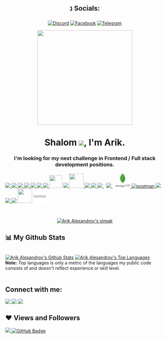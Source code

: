 <div align="center">

## נ Socials:
[![Discord](https://img.shields.io/badge/Discord-%237289DA.svg?logo=discord&logoColor=white)](https://discord.gg/Arik#3250) [![Facebook](https://img.shields.io/badge/Facebook-%231877F2.svg?logo=Facebook&logoColor=white)](https://facebook.com/arik-alexandrov) [![Telegram](https://img.shields.io/badge/LinkedIn-%230077B5.svg?logo=linkedin&logoColor=white)](https://linkedin.com/in/arik-alexandrov)

<a href="#" align="center"><img align="center" width="300px" height="300px" src="https://res.cloudinary.com/arikxl/image/upload/v1674304255/laptop_wave_yahcbc.png" /></a>
</div>

<h1 align="center">Shalom <img src="https://raw.githubusercontent.com/MartinHeinz/MartinHeinz/master/wave.gif" width="30px">, I'm Arik.</h1>
<h3 align="center">I'm looking for my next challenge in Frontend / Full stack development positions.</h3>



<p align="left"> 
    <a href="https://reactjs.org/" target="_blank"> <img src="https://img.icons8.com/color/48/000000/react-native.png"/> </a>
    <a href="https://redux.js.org" target="_blank"> <img src="https://img.icons8.com/color/48/000000/redux.png"/> </a>
    <a href="https://www.typescriptlang.org" target="_blank"> <img src="https://img.icons8.com/color/48/000000/typescript.png"/> </a>
    <a href="https://developer.mozilla.org/en-US/docs/Web/JavaScript" target="_blank"> <img src="https://img.icons8.com/color/48/000000/javascript.png"/> </a> 
    <a href="https://www.w3.org/html/" target="_blank"> <img src="https://img.icons8.com/color/48/000000/html-5.png"/> </a> 
    <a href="https://www.w3schools.com/css/" target="_blank"> <img src="https://img.icons8.com/color/48/000000/css3.png"/> </a>
    <a href="https://sass-lang.com/" target="_blank"> <img src="https://img.icons8.com/color/48/000000/sass.png"/> </a> 
    <a href="https://styled-components.com/" target="_blank"> <img src="https://www.styled-components.com/atom.png" width="40" height="40"/></a>
    <a href="https://getbootstrap.com" target="_blank"> <img src="https://img.icons8.com/color/48/000000/bootstrap.png"/> </a>
    <a href="https://tailwindcss.com/" target="_blank"> <img src="https://www.vectorlogo.zone/logos/tailwindcss/tailwindcss-icon.svg" width="45" height="45"/> </a>
    <a href="https://www.figma.com/" target="_blank"> <img src="https://img.icons8.com/fluency/48/000000/figma.png"/> </a>
    <a href="https://mui.com/" target="_blank"> <img src="https://img.icons8.com/color/48/000000/material-ui.png"/> </a> 
    <a style="padding-right:8px;" href="https://nodejs.org" target="_blank"> <img src="https://img.icons8.com/color/48/000000/nodejs.png"/> </a> 
    <a style="padding-right:8px;" href="https://www.mysql.com/" target="_blank"> <img src="https://img.icons8.com/fluent/50/000000/mysql-logo.png"/> </a>
    <a href="https://www.mongodb.com/" target="_blank"> <img src="https://raw.githubusercontent.com/devicons/devicon/master/icons/mongodb/mongodb-original-wordmark.svg" alt="mongodb" width="48" height="48"/> </a> 
    <a href="https://postman.com" target="_blank"> <img src="https://www.vectorlogo.zone/logos/getpostman/getpostman-icon.svg" alt="postman" width="45" height="45"/> </a>   
    <a href="https://git-scm.com/" target="_blank"> <img src="https://img.icons8.com/color/48/000000/git.png"/> </a> 
    <a href="https://angular.io/"target="_blank"> <img src="https://img.icons8.com/color/48/000000/angularjs.png"> </a>
    <a href="https://vuejs.org/" target="_blank"> <img src="https://img.icons8.com/color/48/000000/vue-js.png"/></a>
    <a href="https://socket.io/" target="_blank"> <img src="https://www.vectorlogo.zone/logos/socketio/socketio-icon.svg" width="45" height="45"/></a>
    <a href="https://expressjs.com" target="_blank"> <img src="https://raw.githubusercontent.com/devicons/devicon/master/icons/express/express-original-wordmark.svg" alt="express" width="40" height="40" /> </a>
    
</p>

<!-- [![React Badge](https://img.shields.io/badge/-React-61DBFB?style=for-the-badge&labelColor=black&logo=react&logoColor=61DBFB)](#)  [![Javascript Badge](https://img.shields.io/badge/-Javascript-F0DB4F?style=for-the-badge&labelColor=black&logo=javascript&logoColor=F0DB4F)](#) [![Typescript Badge](https://img.shields.io/badge/-Typescript-007acc?style=for-the-badge&labelColor=black&logo=typescript&logoColor=007acc)](#) [![Nodejs Badge](https://img.shields.io/badge/-Nodejs-3C873A?style=for-the-badge&labelColor=black&logo=node.js&logoColor=3C873A)](#) [![GraphQL Badge](https://img.shields.io/badge/-GraphQl-e535ab?style=for-the-badge&labelColor=black&logo=node.js&logoColor=e535ab)](#) -->
<br/>

<p align="center">
    <a href="https://github.com/arikxl/github-readme-streak-stats">
        <img title="🔥 Get streak stats for your profile at git.io/streak-stats" alt="Arik Alexandrov's streak" src="https://github-readme-streak-stats.herokuapp.com/?user=arikxl&theme=black-ice&hide_border=true&stroke=0000&background=060A0CD0"/>
    </a>
</p>

## 📊 My Github Stats

  <br/>
    <a href="https://github.com/arikxl/github-readme-stats"><img alt="Arik Alexandrov's Github Stats" src="https://github-readme-stats.vercel.app/api?username=arikxl&show_icons=true&count_private=true&theme=react&hide_border=true&bg_color=0D1117" /></a>
  <a href="https://github.com/arikxl/github-readme-stats"><img alt="Arik Alexandrov's Top Languages" src="https://github-readme-stats.vercel.app/api/top-langs/?username=arikxl&langs_count=8&count_private=true&layout=compact&theme=react&hide_border=true&bg_color=0D1117" /></a>
  <br/>
  <b>Note:</b> Top languages is only a metric of the languages my public code consists of and doesn't reflect experience or skill level.


<br/>
<br/>

## Connect with me:
<p align="left">

<a href = "https://www.linkedin.com/in/Arik-Alexandrov/" target="_blank"><img src="https://img.icons8.com/fluent/48/000000/linkedin.png"/></a>
<a href = "https://facebook.com/ArikAlexandrov" target="_blank"> <img src="https://img.icons8.com/color/48/000000/facebook.png"/></a>
<a href = "https://t.me/Arik_A" target="_blank"><img src="https://img.icons8.com/color/48/000000/telegram-app--v5.png"/></a>

</p>

## ❤ Views and Followers
<a href="https://github.com/arikxl?tab=github-profile-views-counter">
    <img src="https://komarev.com/ghpvc/?username=arikxl">
</a>
<a href="https://github.com/arikxl?tab=followers"><img src="https://img.shields.io/github/followers/arikxl?label=Followers&style=social" alt="GitHub Badge"></a>
